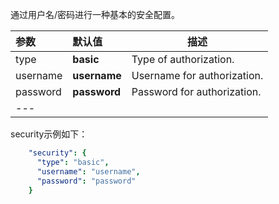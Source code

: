 
通过用户名/密码进行一种基本的安全配置。


|**参数**|**默认值**|**描述**|
|:-|:-|-
| type               | **basic**                      | Type of authorization.      |
| username           | **username**                   | Username for authorization. |
| password           | **password**                   | Password for authorization. |
|---

security示例如下：

```yaml
    "security": {
      "type": "basic",
      "username": "username",
      "password": "password"
    }
```
